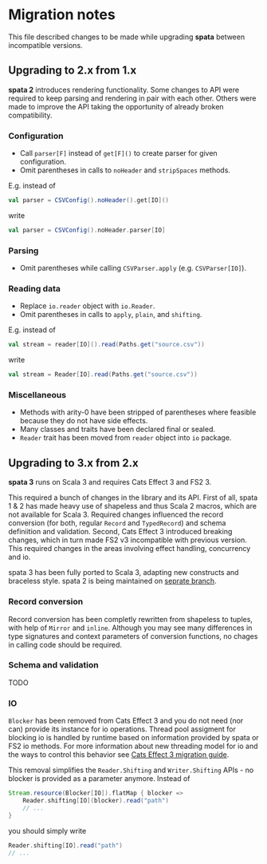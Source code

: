 Migration notes
===============

This file described changes to be made while upgrading **spata** between incompatible versions.  

Upgrading to 2.x from 1.x
-------------------------

**spata 2** introduces rendering functionality.
Some changes to API were required to keep parsing and rendering in pair with each other.
Others were made to improve the API taking the opportunity of already broken compatibility.

### Configuration

*   Call `parser[F]` instead of `get[F]()` to create parser for given configuration.
*   Omit parentheses in calls to `noHeader` and `stripSpaces` methods.
  
E.g. instead of
```scala
val parser = CSVConfig().noHeader().get[IO]()
```
write
```scala
val parser = CSVConfig().noHeader.parser[IO]
```

### Parsing

*   Omit parentheses while calling `CSVParser.apply` (e.g. `CSVParser[IO]`).

### Reading data

*   Replace `io.reader` object with `io.Reader`.
*   Omit parentheses in calls to `apply`, `plain`, and `shifting`.

E.g. instead of
```scala
val stream = reader[IO]().read(Paths.get("source.csv"))
```
write
```scala
val stream = Reader[IO].read(Paths.get("source.csv"))
```

### Miscellaneous

*   Methods with arity-0 have been stripped of parentheses where feasible because they do not have side effects.
*   Many classes and traits have been declared final or sealed.
*   `Reader` trait has been moved from `reader` object into `io` package.

Upgrading to 3.x from 2.x
-------------------------

**spata 3** runs on Scala 3 and requires Cats Effect 3 and FS2 3.

This required a bunch of changes in the library and its API.
First of all, spata 1 & 2 has made heavy use of shapeless and thus Scala 2 macros, which are not available for Scala 3.
Required changes influenced the record conversion (for both, regular `Record` and `TypedRecord`)
and schema definiition and validation.
Second, Cats Effect 3 introduced breaking changes, which in turn made FS2 v3 incompatible with previous version.
This required changes in the areas involving effect handling, concurrency and io.

spata 3 has been fully ported to Scala 3, adapting new constructs and braceless style.
spata 2 is being maintained on [seprate branch](https://github.com/fingo/spata/tree/spata2).

### Record conversion

Record conversion has been completly rewritten from shapeless to tuples, with help of `Mirror` and `inline`.
Although you may see many differences in type signatures and context parameters of conversion functions,
no chages in calling code should be required.

### Schema and validation

TODO

### IO

`Blocker` has been removed from Cats Effect 3 and you do not need (nor can) provide its instance for io operations.
Thread pool assigment for blocking io is handled by runtime based on information provided by spata or FS2 io methods.
For more information about new threading model for io and the ways to control this behavior see
[Cats Effect 3 migration guide](https://typelevel.org/cats-effect/docs/migration-guide#blocker).

This removal simplifies the `Reader.Shifting` and `Writer.Shifting` APIs - 
no blocker is provided as a parameter anymore. Instead of
```scala
Stream.resource(Blocker[IO]).flatMap { blocker =>
	Reader.shifting[IO](blocker).read("path")
	// ...
}
```
you should simply write
```scala
Reader.shifting[IO].read("path")
// ...
```

